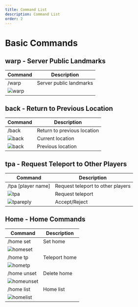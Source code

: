 ```yaml
---
title: Command List
description: Command List
order: 2
---
```


# Basic Commands

## warp - Server Public Landmarks

| Command | Description |
| --- | --- |
| /warp | Server public landmarks |
| ![warp](/assets/GameplayGuide/command-list/command-list01.png) | |

## back - Return to Previous Location

| Command | Description |
| --- | --- |
| /back | Return to previous location | 
| ![back](/assets/GameplayGuide/command-list/command-list02.png) | Current location |
| ![back](/assets/GameplayGuide/command-list/command-list03.png) | Previous location |




## tpa - Request Teleport to Other Players
| Command | Description |
| --- | --- |
| /tpa \[player name\] | Request teleport to other players |
| ![tpa](/assets/GameplayGuide/command-list/command-list04.png) | Request teleport |
| ![tpareply](/assets/GameplayGuide/command-list/command-list05.png) | Accept/Reject |



## Home - Home Commands
| Command | Description |
| --- | --- |
| /home set | Set home |
| ![homeset](/assets/GameplayGuide/command-list/command-list06.png) | |
| /home tp | Teleport home |
| ![hometp](/assets/GameplayGuide/command-list/command-list07.png) | |
| /home unset | Delete home |
| ![homeunset](/assets/GameplayGuide/command-list/command-list08.png) | |
| /home list | Home list |
| ![homelist](/assets/GameplayGuide/command-list/command-list09.png) | |


<Contributors />

<GitHistoryInformation />